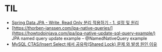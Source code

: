 # TIL

- [Spring Data JPA - Write, Read Only 분리 적용하기 - 1. 설정 및 원리](https://devs0n.tistory.com/60)
- [https://thorben-janssen.com/jpa-native-queries/](https://howtodoinjava.com/jpa/jpa-native-update-sql-query-example/)
JPA named query update example – @NamedNativeQuery example
- [MySQL CTAS/Insert Select 에서 공유락(Shared Lock) 문제 와 발생 원인 이유](https://hoing.io/archives/8067)